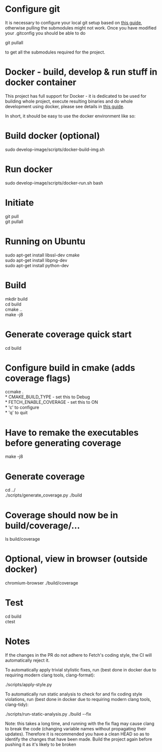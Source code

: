 Configure git<a name="git_configuration"/>
==========================================
It is necessary to configure your local git setup based on [this guide](https://github.com/uvue-git/docker-images/blob/master/README_git_setup.md), otherwise pulling the submodules might not work.
Once you have modified your .gitconfig you should be able to do

git pullall

to get all the submodules required for the project.

Docker - build, develop & run stuff in docker container<a name="docker"/>
=========================================================================
This project has full support for Docker - it is dedicated to be used for building whole project, execute resulting binaries and do whole development using docker, please see details in [this guide](https://github.com/uvue-git/docker-images/blob/master/README.md#guick_usage_guide).

In short, it should be easy to use the docker environment like so:

# Build docker (optional)
sudo develop-image/scripts/docker-build-img.sh

# Run docker
sudo develop-image/scripts/docker-run.sh bash

Initiate
========
git pull  
git pullall

Running on Ubuntu
=========
sudo apt-get install libssl-dev cmake  
sudo apt-get install libpng-dev  
sudo apt-get install python-dev

Build
=====

mkdir build  
cd build  
cmake ..  
make -j8

Generate coverage quick start
=====

cd build
# Configure build in cmake (adds coverage flags)
ccmake .  
	* CMAKE_BUILD_TYPE - set this to Debug  
	* FETCH_ENABLE_COVERAGE - set this to ON  
	* 'c' to configure  
	* 'q' to quit

# Have to remake the executables before generating coverage
make -j8

# Generate coverage
cd ../  
./scripts/generate_coverage.py ./build

# Coverage should now be in build/coverage/...
ls build/coverage

# Optional, view in browser (outside docker)
chromium-browser ./build/coverage

Test
====

cd build  
ctest

Notes
=====

If the changes in the PR do not adhere to Fetch's coding style, the CI will automatically reject it.

To automatically apply trivial stylistic fixes, run (best done in docker due to requiring modern clang tools, clang-format):

./scripts/apply-style.py

To automatically run static analysis to check for and fix coding style violations, run (best done in docker due to requiring modern clang tools, clang-tidy):

./scripts/run-static-analysis.py ./build --fix

Note: this takes a long time, and running with the fix flag may cause clang to break the code (changing
variable names without propagating their updates). Therefore it is recommended you have a clean HEAD so as
to identify the changes that have been made. Build the project again before pushing it as it's likely
to be broken
